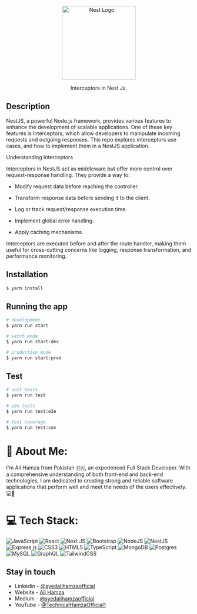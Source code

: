 <p align="center">
  <a href="http://nestjs.com/" target="blank"><img src="https://nestjs.com/img/logo-small.svg" width="200" alt="Nest Logo" /></a>
</p>

  <p align="center">Interceptors in Nest Js.</p>

## Description

NestJS, a powerful Node.js framework, provides various features to enhance the development of scalable applications. One of these key features is Interceptors, which allow developers to manipulate incoming requests and outgoing responses. This repo explores interceptors use cases, and how to implement them in a NestJS application.

Understanding Interceptors

Interceptors in NestJS act as middleware but offer more control over request-response handling. They provide a way to:

- Modify request data before reaching the controller.

- Transform response data before sending it to the client.

- Log or track request/response execution time.

- Implement global error handling.

- Apply caching mechanisms.

Interceptors are executed before and after the route handler, making them useful for cross-cutting concerns like logging, response transformation, and performance monitoring.

## Installation

```bash
$ yarn install
```

## Running the app

```bash
# development
$ yarn run start

# watch mode
$ yarn run start:dev

# production mode
$ yarn run start:prod
```

## Test

```bash
# unit tests
$ yarn run test

# e2e tests
$ yarn run test:e2e

# test coverage
$ yarn run test:cov
```

# 💫 About Me:
I'm Ali Hamza from Pakistan 🇵🇰, an experienced Full Stack Developer. With a comprehensive understanding of both front-end and back-end technologies, I am dedicated to creating strong and reliable software applications that perform well and meet the needs of the users effectively. 💻🚀

# 💻 Tech Stack:
![JavaScript](https://img.shields.io/badge/javascript-%23323330.svg?style=flat&logo=javascript&logoColor=%23F7DF1E) ![React](https://img.shields.io/badge/react-%2320232a.svg?style=flat&logo=react&logoColor=%2361DAFB) ![Next JS](https://img.shields.io/badge/Next-black?style=flat&logo=next.js&logoColor=white) ![Bootstrap](https://img.shields.io/badge/bootstrap-%238511FA.svg?style=flat&logo=bootstrap&logoColor=white) ![NodeJS](https://img.shields.io/badge/node.js-6DA55F?style=flat&logo=node.js&logoColor=white) ![NestJS](https://img.shields.io/badge/nestjs-%23E0234E.svg?style=flat&logo=nestjs&logoColor=white) ![Express.js](https://img.shields.io/badge/express.js-%23404d59.svg?style=flat&logo=express&logoColor=%2361DAFB) ![CSS3](https://img.shields.io/badge/css3-%231572B6.svg?style=flat&logo=css3&logoColor=white) ![HTML5](https://img.shields.io/badge/html5-%23E34F26.svg?style=flat&logo=html5&logoColor=white) ![TypeScript](https://img.shields.io/badge/typescript-%23007ACC.svg?style=flat&logo=typescript&logoColor=white) ![MongoDB](https://img.shields.io/badge/MongoDB-%234ea94b.svg?style=flat&logo=mongodb&logoColor=white) ![Postgres](https://img.shields.io/badge/postgres-%23316192.svg?style=flat&logo=postgresql&logoColor=white) ![MySQL](https://img.shields.io/badge/mysql-%2300000f.svg?style=flat&logo=mysql&logoColor=white) ![GraphQL](https://img.shields.io/badge/-GraphQL-E10098?style=flat&logo=graphql&logoColor=white) ![TailwindCSS](https://img.shields.io/badge/tailwindcss-%2338B2AC.svg?style=flat&logo=tailwind-css&logoColor=white)


## Stay in touch

- Linkedin - [@syedalihamzaofficial](https://www.linkedin.com/in/syedalihamzaofficial/)
- Website - [Ali Hamza](https://syedalihamzaofficial.blogspot.com/)
- Medium - [@syedalihamzaofficial](https://medium.com/@syedalihamzaofficial)
- YouTube - [@TechnicalHamzaOfficial1](https://www.youtube.com/@TechnicalHamzaOfficial1)